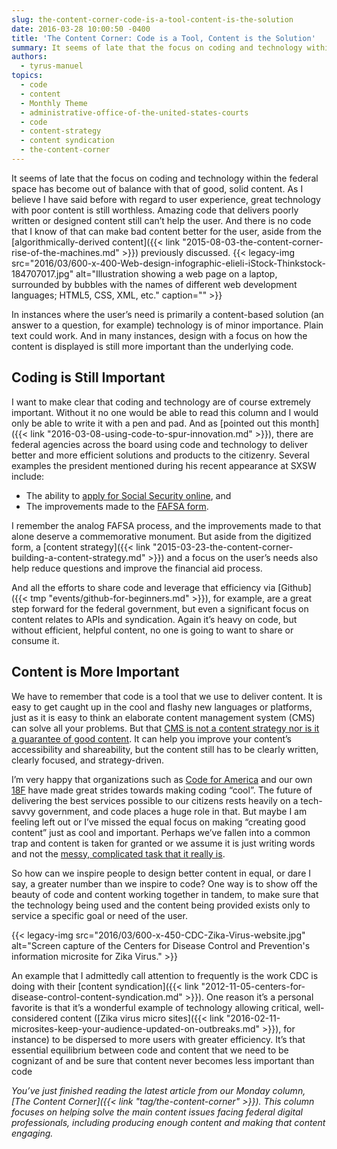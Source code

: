 ```yaml
---
slug: the-content-corner-code-is-a-tool-content-is-the-solution
date: 2016-03-28 10:00:50 -0400
title: 'The Content Corner: Code is a Tool, Content is the Solution'
summary: It seems of late that the focus on coding and technology within the federal space has become out of balance with that of good, solid content. As I believe I have said before with regard to user experience, great technology with poor content is still worthless. Amazing code that delivers poorly written or designed content
authors:
  - tyrus-manuel
topics:
  - code
  - content
  - Monthly Theme
  - administrative-office-of-the-united-states-courts
  - code
  - content-strategy
  - content syndication
  - the-content-corner
---
```


It seems of late that the focus on coding and technology within the federal space has become out of balance with that of good, solid content. As I believe I have said before with regard to user experience, great technology with poor content is still worthless. Amazing code that delivers poorly written or designed content still can&#8217;t help the user. And there is no code that I know of that can make bad content better for the user, aside from the [algorithmically-derived content]({{< link "2015-08-03-the-content-corner-rise-of-the-machines.md" >}}) previously discussed. {{< legacy-img src="2016/03/600-x-400-Web-design-infographic-elieli-iStock-Thinkstock-184707017.jpg" alt="Illustration showing a web page on a laptop, surrounded by bubbles with the names of different web development languages; HTML5, CSS, XML, etc." caption="" >}} 

In instances where the user’s need is primarily a content-based solution (an answer to a question, for example) technology is of minor importance. Plain text could work. And in many instances, design with a focus on how the content is displayed is still more important than the underlying code.

## Coding is Still Important

I want to make clear that coding and technology are of course extremely important. Without it no one would be able to read this column and I would only be able to write it with a pen and pad. And as [pointed out this month]({{< link "2016-03-08-using-code-to-spur-innovation.md" >}}), there are federal agencies across the board using code and technology to deliver better and more efficient solutions and products to the citizenry. Several examples the president mentioned during his recent appearance at SXSW include:

  * The ability to [apply for Social Security online](https://www.ssa.gov/), and
  * The improvements made to the [FAFSA form](https://studentaid.ed.gov/sa/fafsa).

I remember the analog FAFSA process, and the improvements made to that alone deserve a commemorative monument. But aside from the digitized form, a [content strategy]({{< link "2015-03-23-the-content-corner-building-a-content-strategy.md" >}}) and a focus on the user’s needs also help reduce questions and improve the financial aid process.

And all the efforts to share code and leverage that efficiency via [Github]({{< tmp "events/github-for-beginners.md" >}}), for example, are a great step forward for the federal government, but even a significant focus on content relates to APIs and syndication. Again it’s heavy on code, but without efficient, helpful content, no one is going to want to share or consume it.

## Content is More Important

We have to remember that code is a tool that we use to deliver content. It is easy to get caught up in the cool and flashy new languages or platforms, just as it is easy to think an elaborate content management system (CMS) can solve all your problems. But that [CMS is not a content strategy nor is it a guarantee of good content](http://alistapart.com/article/strategic-content-management). It can help you improve your content’s accessibility and shareability, but the content still has to be clearly written, clearly focused, and strategy-driven.

I’m very happy that organizations such as [Code for America](http://www.codeforamerica.org/) and our own [18F](https://18f.gsa.gov/) have made great strides towards making coding “cool”. The future of delivering the best services possible to our citizens rests heavily on a tech-savvy government, and code places a huge role in that. But maybe I am feeling left out or I’ve missed the equal focus on making &#8220;creating good content&#8221; just as cool and important. Perhaps we’ve fallen into a common trap and content is taken for granted or we assume it is just writing words and not the [messy, complicated task that it really is](http://alistapart.com/article/thedisciplineofcontentstrategy).

So how can we inspire people to design better content in equal, or dare I say, a greater number than we inspire to code? One way is to show off the beauty of code and content working together in tandem, to make sure that the technology being used and the content being provided exists only to service a specific goal or need of the user.

{{< legacy-img src="2016/03/600-x-450-CDC-Zika-Virus-website.jpg" alt="Screen capture of the Centers for Disease Control and Prevention's information microsite for Zika Virus." >}}

An example that I admittedly call attention to frequently is the work CDC is doing with their [content syndication]({{< link "2012-11-05-centers-for-disease-control-content-syndication.md" >}}). One reason it&#8217;s a personal favorite is that it&#8217;s a wonderful example of technology allowing critical, well-considered content ([Zika virus micro sites]({{< link "2016-02-11-microsites-keep-your-audience-updated-on-outbreaks.md" >}}), for instance) to be dispersed to more users with greater efficiency. It&#8217;s that essential equilibrium between code and content that we need to be cognizant of and be sure that content never becomes less important than code

_You’ve just finished reading the latest article from our Monday column, [The Content Corner]({{< link "tag/the-content-corner" >}}). This column focuses on helping solve the main content issues facing federal digital professionals, including producing enough content and making that content engaging._